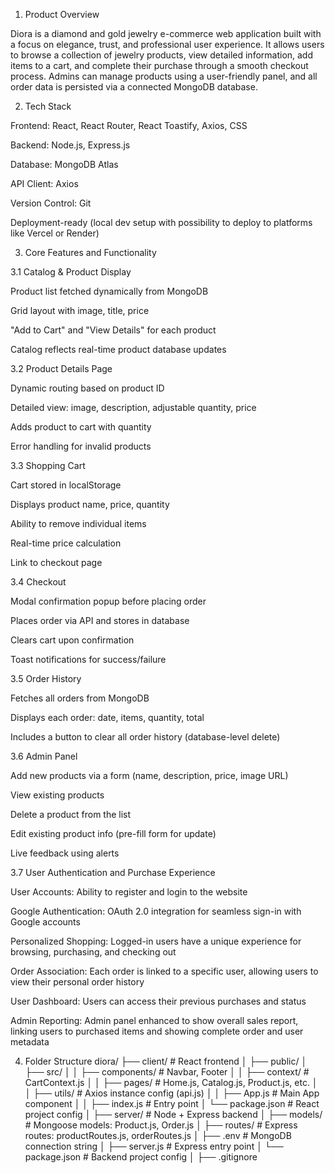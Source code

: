 1. Product Overview

Diora is a diamond and gold jewelry e-commerce web application built with a focus on elegance, trust, and professional user experience. It allows users to browse a collection of jewelry products, view detailed information, add items to a cart, and complete their purchase through a smooth checkout process. Admins can manage products using a user-friendly panel, and all order data is persisted via a connected MongoDB database.

2. Tech Stack

Frontend: React, React Router, React Toastify, Axios, CSS

Backend: Node.js, Express.js

Database: MongoDB Atlas

API Client: Axios

Version Control: Git

Deployment-ready (local dev setup with possibility to deploy to platforms like Vercel or Render)

3. Core Features and Functionality

3.1 Catalog & Product Display

Product list fetched dynamically from MongoDB

Grid layout with image, title, price

"Add to Cart" and "View Details" for each product

Catalog reflects real-time product database updates

3.2 Product Details Page

Dynamic routing based on product ID

Detailed view: image, description, adjustable quantity, price

Adds product to cart with quantity

Error handling for invalid products

3.3 Shopping Cart

Cart stored in localStorage

Displays product name, price, quantity

Ability to remove individual items

Real-time price calculation

Link to checkout page

3.4 Checkout

Modal confirmation popup before placing order

Places order via API and stores in database

Clears cart upon confirmation

Toast notifications for success/failure

3.5 Order History

Fetches all orders from MongoDB

Displays each order: date, items, quantity, total

Includes a button to clear all order history (database-level delete)

3.6 Admin Panel

Add new products via a form (name, description, price, image URL)

View existing products

Delete a product from the list

Edit existing product info (pre-fill form for update)

Live feedback using alerts

3.7 User Authentication and Purchase Experience

User Accounts: Ability to register and login to the website

Google Authentication: OAuth 2.0 integration for seamless sign-in with Google accounts

Personalized Shopping: Logged-in users have a unique experience for browsing, purchasing, and checking out

Order Association: Each order is linked to a specific user, allowing users to view their personal order history

User Dashboard: Users can access their previous purchases and status

Admin Reporting: Admin panel enhanced to show overall sales report, linking users to purchased items and showing complete order and user metadata

4. Folder Structure
diora/
├── client/                        # React frontend
│   ├── public/
│   ├── src/
│   │   ├── components/            # Navbar, Footer
│   │   ├── context/               # CartContext.js
│   │   ├── pages/                 # Home.js, Catalog.js, Product.js, etc.
│   │   ├── utils/                 # Axios instance config (api.js)
│   │   ├── App.js                 # Main App component
│   │   ├── index.js               # Entry point
│   └── package.json              # React project config
│
├── server/                        # Node + Express backend
│   ├── models/                    # Mongoose models: Product.js, Order.js
│   ├── routes/                    # Express routes: productRoutes.js, orderRoutes.js
│   ├── .env                       # MongoDB connection string
│   ├── server.js                 # Express entry point
│   └── package.json              # Backend project config
│
├── .gitignore